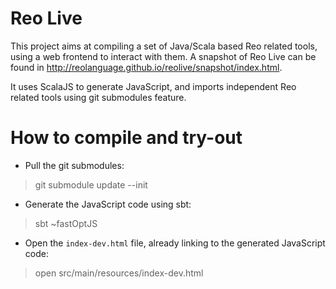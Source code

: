 Reo Live
========================

This project aims at compiling a set of Java/Scala based Reo related tools, using a web frontend to interact with them.
A snapshot of Reo Live can be found in http://reolanguage.github.io/reolive/snapshot/index.html. 

It uses ScalaJS to generate JavaScript, and imports independent Reo related tools using git submodules feature.


How to compile and try-out
==============
* Pull the git submodules:

> git submodule update --init

* Generate the JavaScript code using sbt:

> sbt \~fastOptJS

* Open the `index-dev.html` file, already linking to the generated JavaScript code:

> open src/main/resources/index-dev.html




